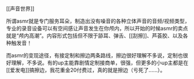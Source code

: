 [[声音世界]]

所谓asmr就是专门服务耳朵，制造出没有噪音的各种立体声音的音频/视频类型，专业的录音设备可以有空间感让声音发生在你颅内，所以开始的时候asmr的卖点就是“颅内高潮”。内容形式包括但不限于舔耳、弹舌、[[刮擦]]、芦荟胶、以及各种触发音！

而asmr的变现途径，有接定制和擦边两条路线，擦边很好理解不多说，定制也很好理解，不多说。有的up主能靠剧情定制接商单，很强，但更多的小up主都是在[[爱发电]]搞擦边，我花重金20付费过，真的就是擦边（亏死了......）。